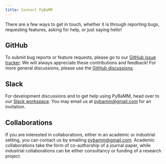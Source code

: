 ```yaml
---
title: Contact PyBaMM
---
```


There are a few ways to get in touch, whether it is through reporting bugs,
requesting features, asking for help, or just saying hello!

## GitHub

To submit bug reports or feature requests, please go to our
[GitHub issue tracker](https://www.github.com/pybamm-team/PyBaMM/issues).
We will always appreciate these contributions and feedback! For more general
discussions, please use the [GitHub discussions](https://github.com/pybamm-team/PyBaMM/discussions).

## Slack

For development discussions and to get help using PyBaMM, head over to our
[Slack workspace](https://pybamm.slack.com/). You may email us at
[pybamm@gmail.com](mailto:pybamm@gmail.com) for an invitation.

## Collaborations

If you are interested in collaborations, either in an academic or industrial
setting, you can contact us by emailing [pybamm@gmail.com](mailto:pybamm@gmail.com).
Academic collaborations take the form of co-authorship of a journal paper,
while industrial collaborations can be either consultancy or funding of a
research project.
